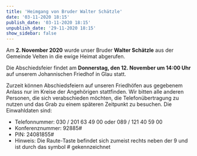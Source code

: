 ```yaml
---
title: 'Heimgang von Bruder Walter Schätzle'
date: '03-11-2020 18:15'
publish_date: '03-11-2020 18:15'
unpublish_date: '29-11-2020 18:15'
show_sidebar: false
---
```


Am **2. November 2020** wurde unser Bruder **Walter Schätzle** aus der Gemeinde Velten in die ewige Heimat abgerufen.

Die Abschiedsfeier findet am **Donnerstag, den 12. November um 14:00 Uhr** auf unserem Johannischen Friedhof in Glau statt.

Zurzeit können Abschiedsfeiern auf unseren Friedhöfen aus gegebenem Anlass nur im Kreise der Angehörigen stattfinden. Wir bitten alle anderen Personen, die sich verabschieden möchten, die Telefonübertragung zu nutzen und das Grab zu einem späteren Zeitpunkt zu besuchen. Die Einwahldaten sind:
* Telefonnummer: 030 / 201 63 49 00 oder 089 / 121 40 59 00
* Konferenznummer: 92885#
* PIN: 24081855#
* Hinweis: Die Raute-Taste befindet sich zumeist rechts neben der 9 und ist durch das symbol # gekennzeichnet